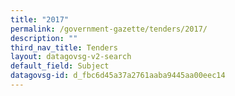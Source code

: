 ```yaml
---
title: "2017"
permalink: /government-gazette/tenders/2017/
description: ""
third_nav_title: Tenders
layout: datagovsg-v2-search
default_field: Subject
datagovsg-id: d_fbc6d45a37a2761aaba9445aa00eec14
---
```

